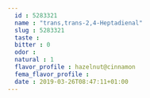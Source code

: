 ```yaml
---
  id : 5283321
  name : "trans,trans-2,4-Heptadienal"
  slug : 5283321
  taste : 
  bitter : 0
  odor : 
  natural : 1
  flavor_profile : hazelnut@cinnamon
  fema_flavor_profile : 
  date : 2019-03-26T08:47:11+01:00
---
```



